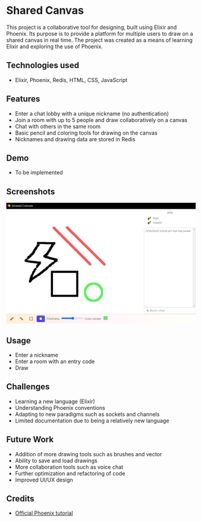 # Shared Canvas

This project is a collaborative tool for designing, built using Elixir and Phoenix. Its purpose is to provide a platform for multiple users to draw on a shared canvas in real time. The project was created as a means of learning Elixir and exploring the use of Phoenix.

## Technologies used

- Elixir, Phoenix, Redis, HTML, CSS, JavaScript

## Features

- Enter a chat lobby with a unique nickname (no authentication)
- Join a room with up to 5 people and draw collaboratively on a canvas
- Chat with others in the same room
- Basic pencil and coloring tools for drawing on the canvas
- Nicknames and drawing data are stored in Redis

## Demo

[//]: # (- www.sharedcanvas.io)

- To be implemented

## Screenshots

<p align="center">
  <img src="./readme_pics/pic1.png" alt="Screenshot 1" width="738">
</p>

## Usage

- Enter a nickname
- Enter a room with an entry code
- Draw

## Challenges

- Learning a new language (Elixir)
- Understanding Phoenix conventions
- Adapting to new paradigms such as sockets and channels
- Limited documentation due to being a relatively new language

## Future Work

- Addition of more drawing tools such as brushes and vector
- Ability to save and load drawings
- More collaboration tools such as voice chat
- Further optimization and refactoring of code
- Improved UI/UX design

## Credits

- [Official Phoenix tutorial](https://hexdocs.pm/phoenix/overview.html)